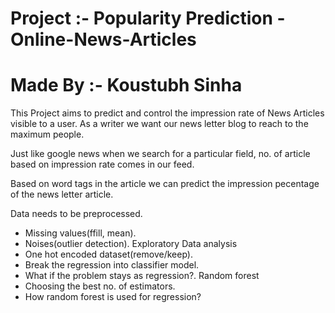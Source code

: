 # Project :- Popularity Prediction - Online-News-Articles
# Made By :- Koustubh Sinha

This Project aims to predict and control the impression rate of News Articles visible to a user. As a writer we want our news letter blog to reach to the maximum people.

Just like google news when we search for a particular field, no. of article based on impression rate comes in our feed. 

Based on word tags in the article we can predict the impression pecentage of the news letter article.

Data needs to be preprocessed.
- Missing values(ffill, mean).
- Noises(outlier detection).
Exploratory Data analysis
- One hot encoded dataset(remove/keep).
- Break the regression into classifier model.
- What if the problem stays as regression?.
Random forest 
- Choosing the best no. of estimators.
- How random forest is used for regression?
